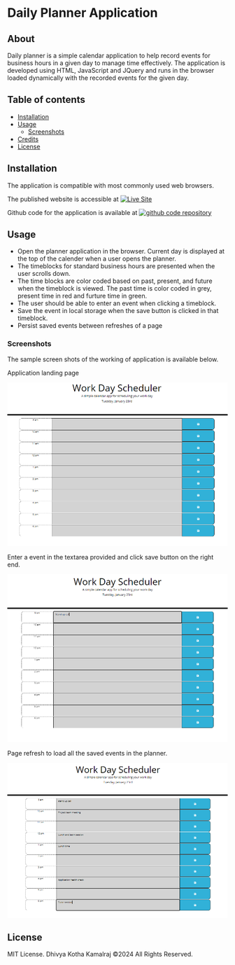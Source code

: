 # Daily Planner Application

## About 

Daily planner is a simple calendar application to help record events for business hours in a given day to manage time effectively. The application is developed using HTML, JavaScript and JQuery and runs in the browser loaded dynamically with the recorded events for the given day.

## Table of contents

* [Installation](#installation)
* [Usage](#usage)
    * [Screenshots](#screenshots)
* [Credits](#credits)
* [License](#license)

## Installation

The application is compatible with most commonly used web browsers.

The published website is accessible at   <a href=""><img src="https://img.shields.io/badge/see-published-site"  alt="Live Site" /></a>


Github code for the application is available at
    <a href="https://github.com/DhivyaKK/daily-planner-app.git"><img src="https://img.shields.io/badge/git-code-repository"  alt="github code repository" /></a>


## Usage

* Open the planner application in the browser. Current day is displayed at the top of the calender when a user opens the planner.
* The timeblocks for standard business hours are presented when the user scrolls down.
* The time blocks are color coded based on past, present, and future when the timeblock is viewed. The past time is color coded in grey,
present time in red and furture time in green.
* The user should be able to enter an event when clicking a timeblock.
* Save the event in local storage when the save button is clicked in that timeblock.
* Persist saved events between refreshes of a page

### Screenshots

The sample screen shots of the working of application is available below.

Application landing page

![Alt text](/assets/images/image.png)

Enter a event in the textarea provided and click save button on the right end.

![Alt text](/assets/images/image-1.png)

Page refresh to load all the saved events in the planner.

![Alt text](/assets/images/image-2.png)

## License

MIT License. Dhivya Kotha Kamalraj ©2024 All Rights Reserved.